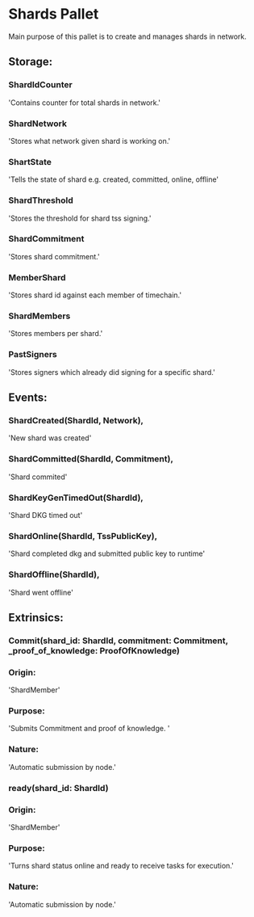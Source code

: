 # Shards Pallet

Main purpose of this pallet is to create and manages shards in network.

## Storage:
### ShardIdCounter
'Contains counter for total shards in network.'
    
### ShardNetwork
'Stores what network given shard is working on.'
    
### ShartState
'Tells the state of shard e.g. created, committed, online, offline'

### ShardThreshold
'Stores the threshold for shard tss signing.'

### ShardCommitment
'Stores shard commitment.'
    
### MemberShard
'Stores shard id against each member of timechain.'
    
### ShardMembers
'Stores members per shard.'
    
### PastSigners
'Stores signers which already did signing for a specific shard.' 
    
## Events:
### ShardCreated(ShardId, Network),
'New shard was created'

### ShardCommitted(ShardId, Commitment),
'Shard commited'

### ShardKeyGenTimedOut(ShardId),
'Shard DKG timed out'

### ShardOnline(ShardId, TssPublicKey),
'Shard completed dkg and submitted public key to runtime'

### ShardOffline(ShardId),
'Shard went offline'

## Extrinsics:
### Commit(shard_id: ShardId, commitment: Commitment, _proof_of_knowledge: ProofOfKnowledge)
### Origin:
'ShardMember'
### Purpose:
'Submits Commitment and proof of knowledge. '
### Nature:
'Automatic submission by node.'
    
### ready(shard_id: ShardId) 
### Origin:
'ShardMember'
### Purpose:
'Turns shard status online and ready to receive tasks for execution.'
### Nature:
'Automatic submission by node.'